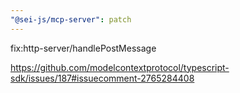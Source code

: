 ```yaml
---
"@sei-js/mcp-server": patch
---
```


fix:http-server/handlePostMessage

https://github.com/modelcontextprotocol/typescript-sdk/issues/187#issuecomment-2765284408
